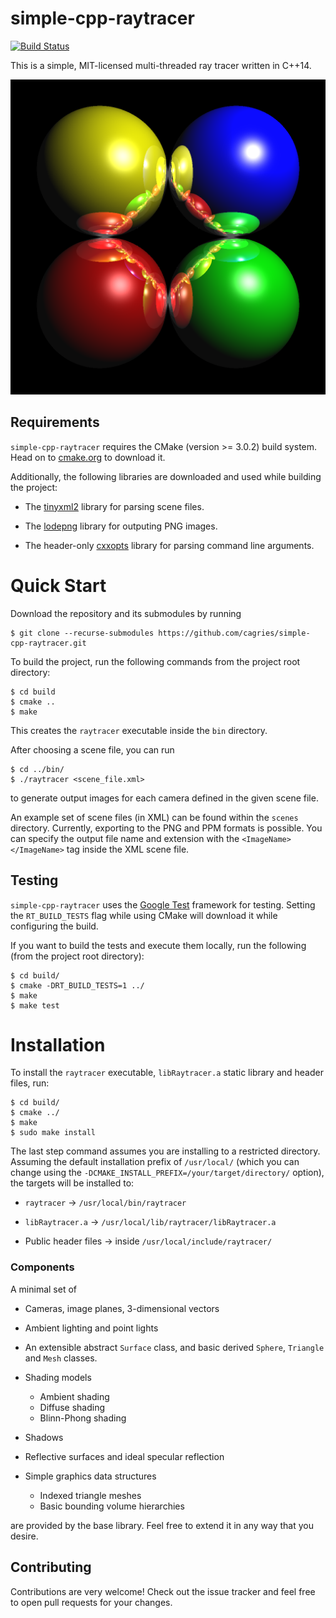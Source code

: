 # simple-cpp-raytracer

[![Build Status](https://travis-ci.com/cagries/simple-cpp-raytracer.svg?branch=master)](https://travis-ci.com/cagries/simple-cpp-raytracer)

This is a simple, MIT-licensed multi-threaded ray tracer written in C++14.

![An example](https://raw.githubusercontent.com/cagries/simple-cpp-raytracer/master/sample_scenes/sample_outputs/mirror_spheres.png)

## Requirements

`simple-cpp-raytracer` requires the CMake (version >= 3.0.2) build system. Head on to [cmake.org](https://cmake.org/download) to download it.

Additionally, the following libraries are downloaded and used while building the project:

* The [tinyxml2](https://github.com/leethomason/tinyxml2) library for parsing scene files.

* The [lodepng](https://github.com/lvandeve/lodepng) library for outputing PNG images.

* The header-only [cxxopts](https://github.com/jarro2783/cxxopts) library for parsing command line arguments.


# Quick Start

Download the repository and its submodules by running

```
$ git clone --recurse-submodules https://github.com/cagries/simple-cpp-raytracer.git
```


To build the project, run the following commands from the project root directory:

```
$ cd build
$ cmake ..
$ make 
```

This creates the `raytracer` executable inside the `bin` directory.

After choosing a scene file, you can run

```
$ cd ../bin/
$ ./raytracer <scene_file.xml>
```

to generate output images for each camera defined in the given scene file.

An example set of scene files (in XML) can be found within the `scenes` directory. Currently, exporting to the PNG and PPM formats is possible. You can specify the output file name and extension with the `<ImageName></ImageName>` tag inside the XML scene file.

## Testing

`simple-cpp-raytracer` uses the [Google Test](https://github.com/google/googletest/blob/master/) framework for testing. Setting the `RT_BUILD_TESTS` flag while using CMake will download it while configuring the build.

If you want to build the tests and execute them locally, run the following (from the project root directory):

```
$ cd build/
$ cmake -DRT_BUILD_TESTS=1 ../
$ make
$ make test
```

# Installation

To install the `raytracer` executable, `libRaytracer.a` static library and header files, run:

```
$ cd build/
$ cmake ../
$ make
$ sudo make install
```


The last step command assumes you are installing to a restricted directory. Assuming the default installation prefix of `/usr/local/` (which you can change using the `-DCMAKE_INSTALL_PREFIX=/your/target/directory/` option), the targets will be installed to:

* `raytracer` -> `/usr/local/bin/raytracer`

* `libRaytracer.a` -> `/usr/local/lib/raytracer/libRaytracer.a`

* Public header files -> inside `/usr/local/include/raytracer/`

### Components

A minimal set of

* Cameras, image planes, 3-dimensional vectors

* Ambient lighting and point lights

* An extensible abstract `Surface` class, and basic derived `Sphere`, `Triangle` and `Mesh` classes.

* Shading models
    - Ambient shading
    - Diffuse shading
    - Blinn-Phong shading
    
* Shadows

* Reflective surfaces and ideal specular reflection

* Simple graphics data structures
    - Indexed triangle meshes
    - Basic bounding volume hierarchies

are provided by the base library. Feel free to extend it in any way that you desire.

## Contributing

Contributions are very welcome! Check out the issue tracker and feel free to open pull requests for your changes.
